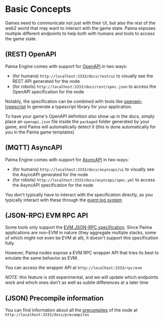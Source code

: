 # Basic Concepts

Games need to communicate not just with their UI, but also the rest of the web2 world that may want to interact with the game state. Paima exposes multiple different endpoints to help both with humans and tools to access the game state.

## (REST) OpenAPI

Paima Engine comes with support for [OpenAPI](https://www.openapis.org/) in two ways:
- (for humans) `http://localhost:3333/docs/rest/ui` to visually see the REST API generated for the node
- (for robots) `http://localhost:3333/docs/rest/spec.json` to access the OpenAPI specification for the node

Notably, the specification can be combined with tools like [openapi-typescript](https://www.npmjs.com/package/openapi-typescript) to generate a typescript library for your application.

To have your game's OpenAPI definition also show up in the docs, simply place an `openapi.json` file inside the `packaged` folder generated by your game, and Paima will automatically detect it (this is done automatically for you in the Paima game templates)

## (MQTT) AsyncAPI

Paima Engine comes with support for [AsyncAPI](https://www.asyncapi.com/) in two ways:
- (for humans) `http://localhost:3333/docs/asyncapi/ui` to visually see the AsyncAPI generated for the node
- (for robots) `http://localhost:3333/docs/asyncapi/spec.yml` to access the AsyncAPI specification for the node

You don't typically have to interact with the specification directly, as you typically interact with these through the [event log system](../100-state-machine/325-creating-events/100-events/100-general-interface.md)

## (JSON-RPC) EVM RPC API

Some tools only support the [EVM JSON-RPC specification](https://eips.ethereum.org/EIPS/eip-1474). Since Paima applications are non-EVM in nature (they aggregate multiple stacks, some of which might not even be EVM at all), it doesn't support this specification fully.

However, Paima nodes expose a EVM RPC wrapper API that tries its best to emulate the same behavior as EVM.

You can access the wrapper API at `http://localhost:3333/rpc/evm`

*NOTE*: this feature is still experimental, and we will update which endpoints work and which ones don't as well as subtle differences at a later time

## (JSON) Precompile information

You can find information about all the [precompiles](../100-state-machine/325-creating-events/300-precompiles/100-introduction.md) of the node at `http://localhost:3333/docs/precompiles`
